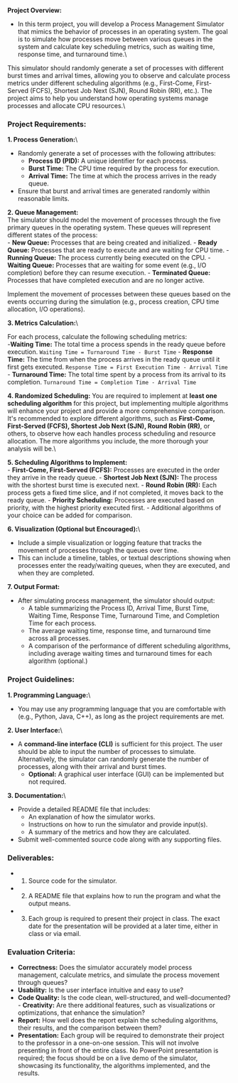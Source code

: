 **Project Overview:**

- In this term project, you will develop a Process Management Simulator that mimics the behavior of processes in an operating system. The goal is to simulate how processes move between various queues in the system and calculate key scheduling metrics, such as waiting time, response time, and turnaround time.\

This simulator should randomly generate a set of processes with different burst times and arrival times, allowing you to observe and calculate process metrics under different scheduling algorithms (e.g., First-Come, First-Served (FCFS), Shortest Job Next (SJN), Round Robin (RR), etc.). The project aims to help you understand how operating systems manage processes and allocate CPU resources.\

### Project Requirements:
**1. Process Generation:**\
- Randomly generate a set of processes with the following attributes:
    - **Process ID (PID):** A unique identifier for each process.
    - **Burst Time:** The CPU time required by the process for execution.
    - **Arrival Time:** The time at which the process arrives in the ready queue.
- Ensure that burst and arrival times are generated randomly within reasonable limits. 

**2. Queue Management:** \
The simulator should model the movement of processes through the five primary queues in the operating system. These queues will represent different states of the process: \
    - **New Queue:** Processes that are being created and initialized.
    - **Ready Queue:** Processes that are ready to execute and are waiting for CPU time.
    - **Running Queue:** The process currently being executed on the CPU.
    - **Waiting Queue:** Processes that are waiting for some event (e.g., I/O completion) before they can resume execution.
    - **Terminated Queue:** Processes that have completed execution and are no longer active.

Implement the movement of processes between these queues based on the events occurring during the simulation (e.g., process creation, CPU time allocation, I/O operations).

**3. Metrics Calculation:**\

For each process, calculate the following scheduling metrics:\
    -**Waiting Time:** The total time a process spends in the ready queue before execution.
`Waiting Time = Turnaround Time - Burst Time`
    - **Response Time:** The time from when the process arrives in the ready queue until it first gets executed.
`Response Time = First Execution Time - Arrival Time`
    - **Turnaround Time:** The total time spent by a process from its arrival to its completion.
`Turnaround Time = Completion Time - Arrival Time`

**4. Randomized Scheduling:** You are required to implement at **least one scheduling algorithm** for this project, but implementing multiple algorithms will enhance your project and provide a more comprehensive comparison. It's recommended to explore different algorithms, such as **First-Come, First-Served (FCFS), Shortest Job Next (SJN), Round Robin (RR)**, or others, to observe how each handles process scheduling and resource allocation. The more algorithms you include, the more thorough your analysis will be.\

**5. Scheduling Algorithms to Implement:**\
    - **First-Come, First-Served (FCFS):** Processes are executed in the order they arrive in the ready queue.
    - **Shortest Job Next (SJN):** The process with the shortest burst time is executed next.
    - **Round Robin (RR):** Each process gets a fixed time slice, and if not completed, it moves back to the ready queue.
    - **Priority Scheduling:** Processes are executed based on priority, with the highest priority executed first.
    - Additional algorithms of your choice can be added for comparison.

**6. Visualization (Optional but Encouraged):**\
- Include a simple visualization or logging feature that tracks the movement of processes through the queues over time.
- This can include a timeline, tables, or textual descriptions showing when processes enter the ready/waiting queues, when they are executed, and when they are completed.

**7. Output Format:**
- After simulating process management, the simulator should output:
    - A table summarizing the Process ID, Arrival Time, Burst Time, Waiting Time, Response Time, Turnaround Time, and Completion Time for each process.
    - The average waiting time, response time, and turnaround time across all processes.
    - A comparison of the performance of different scheduling algorithms, including average waiting times and turnaround times for each algorithm (optional.)

### Project Guidelines:
**1. Programming Language:**\
- You may use any programming language that you are comfortable with (e.g., Python, Java, C++), as long as the project requirements are met.

**2. User Interface:**\
- A **command-line interface (CLI)** is sufficient for this project. The user should be able to input the number of processes to simulate. Alternatively, the simulator can randomly generate the number of processes, along with their arrival and burst times.
    - **Optional:** A graphical user interface (GUI) can be implemented but not required.

**3. Documentation:**\
- Provide a detailed README file that includes:
    - An explanation of how the simulator works.
    - Instructions on how to run the simulator and provide input(s).
    - A summary of the metrics and how they are calculated.
- Submit well-commented source code along with any supporting files.

### Deliverables:
- 1. Source code for the simulator.
- 2. A README file that explains how to run the program and what the output means.
- 3. Each group is required to present their project in class. The exact date for the presentation will be provided at a later time, either in class or via email.

### Evaluation Criteria:
- **Correctness:** Does the simulator accurately model process management, calculate metrics, and simulate the process movement through queues?
- **Usability:** Is the user interface intuitive and easy to use?
- **Code Quality:** Is the code clean, well-structured, and well-documented?- **Creativity:** Are there additional features, such as visualizations or optimizations, that enhance the simulation?
- **Report:** How well does the report explain the scheduling algorithms, their results, and the comparison between them?
- **Presentation:** Each group will be required to demonstrate their project to the professor in a one-on-one session. This will not involve presenting in front of the entire class. No PowerPoint presentation is required; the focus should be on a live demo of the simulator, showcasing its functionality, the algorithms implemented, and the results.
